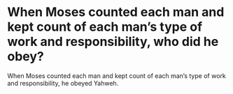# When Moses counted each man and kept count of each man’s type of work and responsibility, who did he obey?

When Moses counted each man and kept count of each man’s type of work and responsibility, he obeyed Yahweh.
